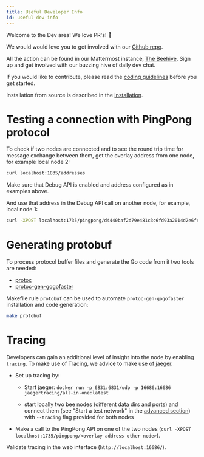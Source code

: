 ```yaml
---
title: Useful Developer Info
id: useful-dev-info
---
```


Welcome to the Dev area! We love PR's! 🐝 

We would would love you to get involved with our [Github repo](https://github.com/ethersphere/bee).

All the action can be found in our Mattermost instance, [The Beehive](https://beehive.ethswarm.org/). Sign up and get involved with our buzzing hive of daily dev chat.

If you would like to contribute, please read the [coding guidelines](https://github.com/ethersphere/bee/blob/master/CODING.md) before you get started.

Installation from source is described in the [Installation](/docs/installation/build-from-source).

# Testing a connection with PingPong protocol

To check if two nodes are connected and to see the round trip time for message exchange between them, get the overlay address from one node, for example local node 2:

```bash
curl localhost:1835/addresses
```

Make sure that Debug API is enabled and address configured as in examples above.

And use that address in the Debug API call on another node, for example, local node 1:

```bash
curl -XPOST localhost:1735/pingpong/d4440baf2d79e481c3c6fd93a2014d2e6fe0386418829439f26d13a8253d04f1
```

# Generating protobuf

To process protocol buffer files and generate the Go code from it two tools are needed:

- [protoc](https://github.com/protocolbuffers/protobuf/releases)
- [protoc-gen-gogofaster](https://github.com/gogo/protobuf)

Makefile rule `protobuf` can be used to automate `protoc-gen-gogofaster` installation and code generation:

```bash
make protobuf
```

# Tracing
Developers can gain an additional level of insight into the node by enabling `tracing`. To make use of Tracing, we advice to make use of [jaeger](https://www.jaegertracing.io/). 

- Set up tracing by:
  - Start jaeger:
`docker run -p 6831:6831/udp -p 16686:16686 jaegertracing/all-in-one:latest`

  - start locally two bee nodes (different data dirs and ports) and connect them (see "Start a test network" in the [advanced section](/docs/advanced/starting-a-test-network)) with `--tracing` flag provided for both nodes

- Make a call to the PingPong API on one of the two nodes (`curl -XPOST localhost:1735/pingpong/<overlay address other node>`).

Validate tracing in the web interface (`http://localhost:16686/`).
